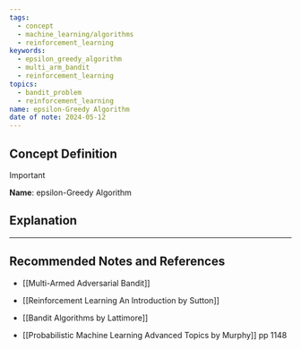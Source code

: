 ```yaml
---
tags:
  - concept
  - machine_learning/algorithms
  - reinforcement_learning
keywords:
  - epsilon_greedy_algorithm
  - multi_arm_bandit
  - reinforcement_learning
topics:
  - bandit_problem
  - reinforcement_learning
name: epsilon-Greedy Algorithm
date of note: 2024-05-12
---
```


## Concept Definition

>[!important]
>**Name**: epsilon-Greedy Algorithm




## Explanation





-----------
##  Recommended Notes and References


- [[Multi-Armed Adversarial Bandit]]




- [[Reinforcement Learning An Introduction by Sutton]]
- [[Bandit Algorithms by Lattimore]]
- [[Probabilistic Machine Learning Advanced Topics by Murphy]] pp 1148
